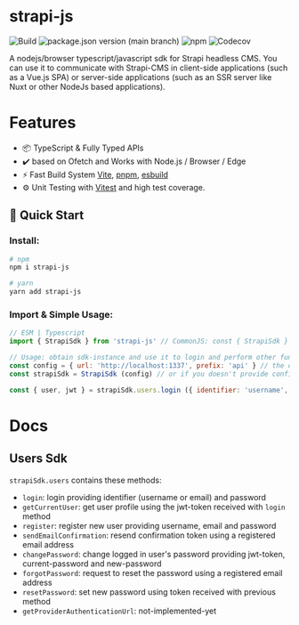 # strapi-js

![Build](https://img.shields.io/github/actions/workflow/status/mohammadGh/strapi-js/ci.yml)
![package.json version (main branch)](https://img.shields.io/github/package-json/v/mohammadGh/strapi-js/main)
![npm](https://img.shields.io/npm/v/strapi-js)
![Codecov](https://img.shields.io/codecov/c/github/mohammadGh/strapi-js)

A nodejs/browser typescript/javascript sdk for Strapi headless CMS. You can use it to communicate with Strapi-CMS in client-side applications (such as a Vue.js SPA) or server-side applications (such as an SSR server like Nuxt or other NodeJs based applications).

# Features

- 📦 TypeScript & Fully Typed APIs
- ✔️ based on Ofetch and Works with Node.js / Browser / Edge
- ⚡️ Fast Build System [Vite](https://github.com/vitejs/vite), [pnpm](https://pnpm.io/), [esbuild](https://github.com/evanw/esbuild)
- ⚙️ Unit Testing with [Vitest](https://github.com/vitest-dev/vitest) and high test coverage.

## 🚀 Quick Start

### Install:

```bash
# npm
npm i strapi-js

# yarn
yarn add strapi-js
```

### Import & Simple Usage:

```js
// ESM | Typescript
import { StrapiSdk } from 'strapi-js' // CommonJS: const { StrapiSdk } = require('strapi-js')

// Usage: obtain sdk-instance and use it to login and perform other functions
const config = { url: 'http://localhost:1337', prefix: 'api' } // the default configuration
const strapiSdk = StrapiSdk (config) // or if you doesn't provide config the sdk will be use the default configuration

const { user, jwt } = strapiSdk.users.login ({ identifier: 'username', password: 'pass' })
```
# Docs
## Users Sdk
`strapiSdk.users` contains these methods:
- `login`: login providing identifier (username or email) and password
- `getCurrentUser`: get user profile using the jwt-token received with `login` method
- `register`: register new user providing username, email and password
- `sendEmailConfirmation`: resend confirmation token using a registered email address
- `changePassword`: change logged in user's password providing jwt-token, current-password and new-password
- `forgotPassword`: request to reset the password using a registered email address
- `resetPassword`: set new password using token received with previous method
- `getProviderAuthenticationUrl`: not-implemented-yet

